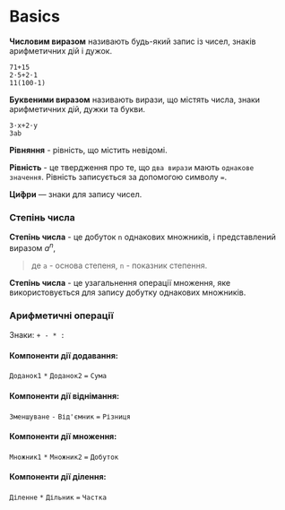 

# Basics


**Числовим виразом** називають будь-який запис із чисел, знаків арифметичних дій і дужок.
```
71+15
2⋅5+2⋅1
11(100-1)
```

**Буквеними виразом** називають вирази, що містять числа, знаки арифметичних дій, дужки та букви.
```
3⋅x+2⋅y
3ab
```

**Рівняння** - рівність, що містить невідомі.

**Рівність** - це твердження про те, що `два вирази` мають `однакове значення`. Рівність записується за допомогою символу `=`.

**Ци́фри** — знаки для запису чисел. 

### Степінь числа

**Степінь числа** - це добуток `n` однакових множників, і представлений виразом $a^n$, 
> де `a` - основа степеня, 
> `n` - показник степення.

**Степінь числа** - це узагальнення операції множення, яке використовується для запису добутку однакових множників.


### Арифметичні операції
Знаки: `+ - * :`

#### Компоненти дії додавання:
`Доданок1` `*` `Доданок2` `=` `Сума`

#### Компоненти дії віднімання:
`Зменшуване` `-` `Від'ємник` `=` `Різниця`

#### Компоненти дії множення:
`Множник1` `*` `Множник2` `=` `Добуток`

#### Компоненти дії ділення:
`Діленне` `*` `Дільник` `=` `Частка`
